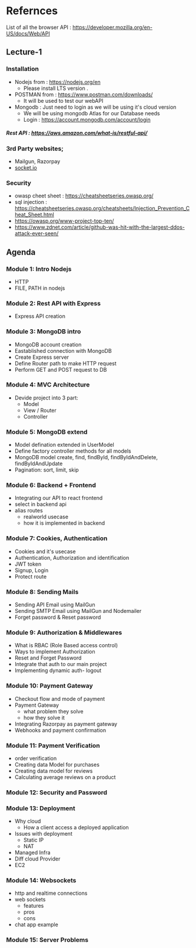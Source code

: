 # Refernces

List of all the browser API : https://developer.mozilla.org/en-US/docs/Web/API

## Lecture-1

### Installation

- Nodejs from : https://nodejs.org/en
  - Please install LTS version .
- POSTMAN from : https://www.postman.com/downloads/
  - It will be used to test our webAPI
- Mongodb : Just need to login as we will be using it's cloud version
  - We will be using mongodb Atlas for our Database needs
  - Login : https://account.mongodb.com/account/login

##### Rest API : https://aws.amazon.com/what-is/restful-api/

### 3rd Party websites;

- Mailgun, Razorpay
- [socket.io](https://socket.io/docs/v4/)

### Security

- owasp cheet sheet : https://cheatsheetseries.owasp.org/
- sql injection : https://cheatsheetseries.owasp.org/cheatsheets/Injection_Prevention_Cheat_Sheet.html
- https://owasp.org/www-project-top-ten/
- https://www.zdnet.com/article/github-was-hit-with-the-largest-ddos-attack-ever-seen/

## Agenda

### Module 1: Intro Nodejs

- HTTP
- FILE, PATH in nodejs

### Module 2: Rest API with Express

- Express API creation

### Module 3: MongoDB intro

- MongoDB account creation
- Eastablished connection with MongoDB
- Create Express server
- Define Router path to make HTTP request
- Perform GET and POST request to DB

### Module 4: MVC Architecture

- Devide project into 3 part:
  - Model
  - View / Router
  - Controller

### Module 5: MongoDB extend

- Model defination extended in UserModel
- Define factory controller methods for all models
- MongoDB model create, find, findById, findByIdAndDelete, findByIdAndUpdate
- Pagination: sort, limit, skip

### Module 6: Backend + Frontend

- Integrating our API to react frontend
- select in backend api
- alias routes
  - realworld usecase
  - how it is implemented in backend

### Module 7: Cookies, Authentication

- Cookies and it's usecase
- Authentication, Authorization and identification
- JWT token
- Signup, Login
- Protect route

### Module 8: Sending Mails

- Sending API Email using MailGun
- Sending SMTP Email using MailGun and Nodemailer
- Forget password & Reset password

### Module 9: Authorization & Middlewares

- What is RBAC (Role Based access control)
- Ways to implement Authorization
- Reset and Forget Password
- Integrate that auth to our main project
- Implementing dynamic auth- logout

### Module 10: Payment Gateway

- Checkout flow and mode of payment
- Payment Gateway
  - what problem they solve
  - how they solve it
- Integrating Razorpay as payment gateway
- Webhooks and payment confirmation

### Module 11: Payment Verification

- order verification
- Creating data Model for purchases
- Creating data model for reviews
- Calculating average reviews on a product

### Module 12: Security and Password

### Module 13: Deployment

- Why cloud
  - How a client access a deployed application
- Issues with deployment
  - Static IP
  - NAT
- Managed Infra
- Diff cloud Provider
- EC2

### Module 14: Websockets

- http and realtime connections
- web sockets
  - features
  - pros
  - cons
- chat app example

### Module 15: Server Problems
